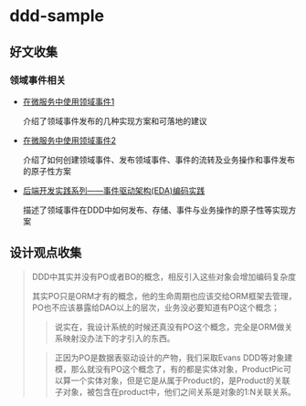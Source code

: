 # ddd-sample

## 好文收集

### 领域事件相关

- [在微服务中使用领域事件1](https://www.cnblogs.com/davenkin/p/6612656.html)

    介绍了领域事件发布的几种实现方案和可落地的建议

- [在微服务中使用领域事件2](https://insights.thoughtworks.cn/use-domain-events-in-microservices/)

    介绍了如何创建领域事件、发布领域事件、事件的流转及业务操作和事件发布的原子性方案

- [后端开发实践系列——事件驱动架构(EDA)编码实践](https://www.jianshu.com/p/b9549a4373b2)
    
    描述了领域事件在DDD中如何发布、存储、事件与业务操作的原子性等实现方案

## 设计观点收集

> DDD中其实并没有PO或者BO的概念，相反引入这些对象会增加编码复杂度
>
> 其实PO只是ORM才有的概念，他的生命周期也应该交给ORM框架去管理，PO也不应该暴露给DAO以上的层次，业务没必要知道有PO这个概念；
> > 说实在，我设计系统的时候还真没有PO这个概念，完全是ORM做关系映射没办法下的才引入的东西。
> 
> >正因为PO是数据表驱动设计的产物，我们采取Evans DDD等对象建模，那么就没有PO这个概念了，有的都是实体对象，ProductPic可以算一个实体对象，但是它是从属于Product的，是Product的关联子对象，被包含在product中，他们之间关系是对象的1:N关联关系。
 